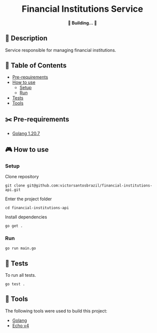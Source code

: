 <h1 align="center">
Financial Institutions Service
</h1>

<h4 align="center">
🚧   Building...  🚧
</h4>

## 📰 Description

Service responsible for managing financial institutions.

##  📔 Table of Contents
<!--ts-->
   * [Pre-requirements](#✂️-pre-requirements)
   * [How to use](#🎮-how-to-use)
      * [Setup](#setup)
      * [Run](#run)
   * [Tests](#📌-tests)
   * [Tools](#🔨-tools)
<!--te-->

## ✂️ Pre-requirements
* [Golang 1.20.7](https://go.dev/doc/install)

## 🎮 How to use

###  Setup

Clone repository
```
git clone git@github.com:victorsantosbrazil/financial-institutions-api.git
```

Enter the project folder
```
cd financial-institutions-api
```

Install dependencies
```
go get .
```

### Run
```
go run main.go
```

## 📌 Tests

To run all tests.
```
go test .
```


## 🔨 Tools

The following tools were used to build this project:

* [Golang](https://go.dev/)
* [Echo v4](https://echo.labstack.com/)